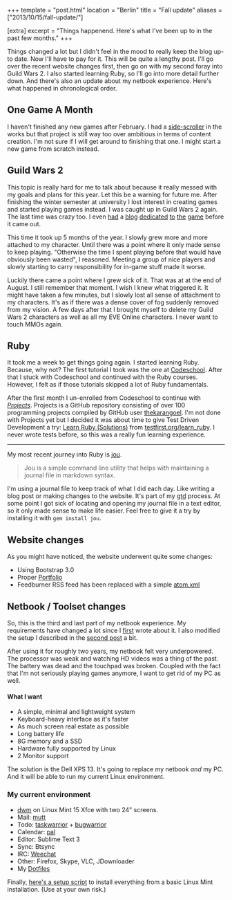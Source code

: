 +++
template = "post.html"
location = "Berlin"
title = "Fall update"
aliases = ["2013/10/15/fall-update/"]

[extra]
excerpt = "Things happenend. Here's what I've been up to in the past few months."
+++

Things changed a lot but I didn't feel in the mood to really keep the blog up-to date. Now I'll have to pay for it. This will be quite a lengthy post. I'll go over the recent website changes first, then go on with my second foray into Guild Wars 2. I also started learning Ruby, so I'll go into more detail further down. And there's also an update about my netbook experience. Here's what happened in chronological order.

## One Game A Month
I haven't finished any new games after February. I had a [side-scroller](https://gitlab.com/phansch/shootingstar/tree/master) in the works but that project is still way too over ambitious in terms of content creation. I'm not sure if I will get around to finishing that one. I might start a new game from scratch instead.

## Guild Wars 2
This topic is really hard for me to talk about because it really messed with my goals and plans for this year. Let this be a warning for future me. After finishing the winter semester at university I lost interest in creating games and started playing games instead. I was caught up in Guild Wars 2 again. The last time was crazy too. I even [had](@/posts/2012-03-16-character-diversity-in-guild-wars-2.md) a [blog](@/posts/2012-03-05-sketchbook-fear-and-horror-in-mmos.md) [dedicated](@/posts/2012-03-07-this-week-in-guild-wars-2-w10.md) [to](@/posts/2012-03-06-elementalist-introduction.md) [the](@/posts/2012-03-05-this-week-in-guildwars2-w9.md) [game](@/posts/2012-03-14-this-week-in-guild-wars-2-w11.md) before it came out.

This time it took up 5 months of the year. I slowly grew more and more attached to my character. Until there was a point where it only made sense to keep playing. "Otherwise the time I spent playing before that would have obviously been wasted", I reasoned. Meeting a group of nice players and slowly starting to carry responsibility for in-game stuff made it worse.

Luckily there came a point where I grew sick of it. That was at at the end of August. I still remember that moment. I wish I knew what triggered it. It might have taken a few minutes, but I slowly lost all sense of attachment to my characters. It's as if there was a dense cover of fog suddenly removed from my vision. A few days after that I brought myself to delete my Guild Wars 2 characters as well as all my EVE Online characters. I never want to touch MMOs again.

## Ruby
It took me a week to get things going again. I started learning Ruby. Because, why not? The first tutorial I took was the one at [Codeschool](https://www.codeschool.com/courses/try-ruby). After that I stuck with Codeschool and continued with the Ruby courses. However, I felt as if those tutorials skipped a lot of Ruby fundamentals.

After the first month I un-enrolled from Codeschool to continue with *[Projects](https://gitlab.com/phansch/100-projects/tree/master)*. Projects is a GitHub repository consisting of over 100 programming projects compiled by GitHub user [thekarangoel](https://github.com/thekarangoel). I'm not done with Projects yet but I decided it was about time to give Test Driven Development a try: [Learn Ruby (Solutions)](https://gitlab.com/phansch/learn_ruby_solutions/tree/master) from [testfirst.org/learn_ruby](http://testfirst.org/learn_ruby). I never wrote tests before, so this was a really fun learning experience.

---

My most recent journey into Ruby is [jou](https://github.com/phansch/jou).

> Jou is a simple command line utility that helps with maintaining a journal file in markdown syntax.

I'm using a journal file to keep track of what I did each day. Like writing a blog post or making changes to the website. It's part of my [gtd](http://en.wikipedia.org/wiki/Getting_Things_Done) process. At some point I got sick of locating and opening my journal file in a text editor, so it only made sense to make life easier. Feel free to give it a try by installing it with `gem install jou`.

## Website changes

As you might have noticed, the website underwent quite some changes:

 * Using Bootstrap 3.0
 * Proper [Portfolio](http://phansch.net/)
 * Feedburner RSS feed has been replaced with a simple [atom.xml](http://phansch.net/atom.xml)

## Netbook / Toolset changes
So, this is the third and last part of my netbook experience. My requirements have changed a lot since I [first](@/posts/2012-01-01-my-netbook-experience.md) wrote about it. I also modified the setup I described in the [second post](@/posts/2012-12-28-re-my-netbook-experience.md) a bit.

After using it for roughly two years, my netbook felt very underpowered. The processor was weak and watching HD videos was a thing of the past. The battery was dead and the touchpad was broken. Coupled with the fact that I'm not seriously playing games anymore, I want to get rid of my PC as well.

#### What I want
  * A simple, minimal and lightweight system
  * Keyboard-heavy interface as it's faster
  * As much screen real estate as possible
  * Long battery life
  * 8G memory and a SSD
  * Hardware fully supported by Linux
  * 2 Monitor support

The solution is the Dell XPS 13. It's going to replace my netbook *and* my PC. And it will be able to run my current Linux environment.

### My current environment

* [dwm](http://dwm.suckless.org/) on Linux Mint 15 Xfce with two 24" screens.
* Mail: [mutt](http://www.mutt.org/)
* Todo: [taskwarrior](http://taskwarrior.org/docs/start.html) + [bugwarrior](https://github.com/ralphbean/bugwarrior)
* Calendar: [pal](http://palcal.sourceforge.net/)
* Editor: Sublime Text 3
* Sync: Btsync
* IRC: [Weechat](http://www.weechat.org/)
* Other: Firefox, Skype, VLC, JDownloader
* My [Dotfiles](https://gitlab.com/phansch/dotfiles/tree/master)

Finally, [here's a setup script](https://gist.github.com/phansch/6990647) to install everything from a basic Linux Mint installation. (Use at your own risk.)
